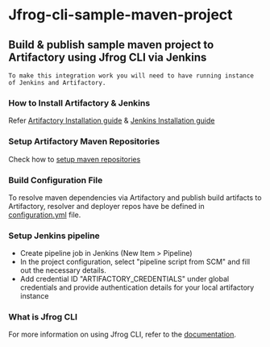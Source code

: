 # Jfrog-cli-sample-maven-project

## Build & publish sample maven project to Artifactory using Jfrog CLI via Jenkins

`To make this integration work you will need to have running instance of Jenkins and Artifactory.`

### How to Install Artifactory & Jenkins
Refer [Artifactory Installation guide](https://www.jfrog.com/confluence/display/RTF/Installing+on+Linux+Solaris+or+Mac+OS) & [Jenkins Installation guide](https://jenkins.io/doc/book/installing)

### Setup Artifactory Maven Repositories
Check how to [setup maven repositories](https://jfrog.com/screencast/setting-maven-repository-jfrog-artifactory-less-one-minute/)

### Build Configuration File
To resolve maven dependencies via Artifactory and publish build artifacts to Artifactory, resolver and deployer repos have be defined in [configuration.yml](configuration.yml) file.

### Setup Jenkins pipeline
- Create pipeline job in Jenkins (New Item > Pipeline)
- In the project configuration, select "pipeline script from SCM" and fill out the necessary details.
- Add credential ID "ARTIFACTORY_CREDENTIALS" under global credentials and provide authentication details for your local artifactory instance

### What is Jfrog CLI
For more information on using Jfrog CLI, refer to the [documentation](https://www.jfrog.com/confluence/display/CLI/CLI+for+JFrog+Artifactory).
